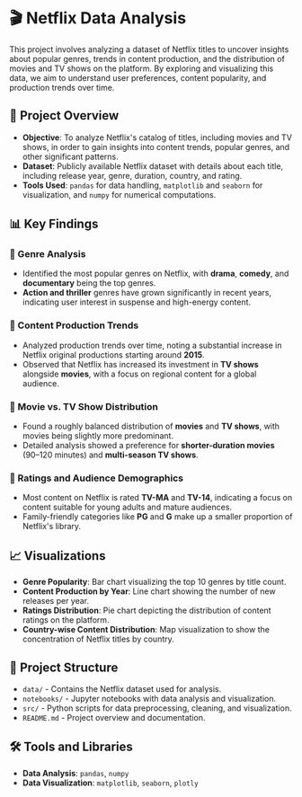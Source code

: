 # 🎬 Netflix Data Analysis

This project involves analyzing a dataset of Netflix titles to uncover insights about popular genres, trends in content production, and the distribution of movies and TV shows on the platform. By exploring and visualizing this data, we aim to understand user preferences, content popularity, and production trends over time.

## 📝 Project Overview

- **Objective**: To analyze Netflix's catalog of titles, including movies and TV shows, in order to gain insights into content trends, popular genres, and other significant patterns.
- **Dataset**: Publicly available Netflix dataset with details about each title, including release year, genre, duration, country, and rating.
- **Tools Used**: `pandas` for data handling, `matplotlib` and `seaborn` for visualization, and `numpy` for numerical computations.

## 📊 Key Findings

### 🔹 Genre Analysis
- Identified the most popular genres on Netflix, with **drama**, **comedy**, and **documentary** being the top genres.
- **Action and thriller** genres have grown significantly in recent years, indicating user interest in suspense and high-energy content.

### 🔹 Content Production Trends
- Analyzed production trends over time, noting a substantial increase in Netflix original productions starting around **2015**.
- Observed that Netflix has increased its investment in **TV shows** alongside **movies**, with a focus on regional content for a global audience.

### 🔹 Movie vs. TV Show Distribution
- Found a roughly balanced distribution of **movies** and **TV shows**, with movies being slightly more predominant.
- Detailed analysis showed a preference for **shorter-duration movies** (90–120 minutes) and **multi-season TV shows**.

### 🔹 Ratings and Audience Demographics
- Most content on Netflix is rated **TV-MA** and **TV-14**, indicating a focus on content suitable for young adults and mature audiences.
- Family-friendly categories like **PG** and **G** make up a smaller proportion of Netflix's library.

## 📈 Visualizations

- **Genre Popularity**: Bar chart visualizing the top 10 genres by title count.
- **Content Production by Year**: Line chart showing the number of new releases per year.
- **Ratings Distribution**: Pie chart depicting the distribution of content ratings on the platform.
- **Country-wise Content Distribution**: Map visualization to show the concentration of Netflix titles by country.

## 📂 Project Structure

- `data/` - Contains the Netflix dataset used for analysis.
- `notebooks/` - Jupyter notebooks with data analysis and visualization.
- `src/` - Python scripts for data preprocessing, cleaning, and visualization.
- `README.md` - Project overview and documentation.

## 🛠️ Tools and Libraries

- **Data Analysis**: `pandas`, `numpy`
- **Data Visualization**: `matplotlib`, `seaborn`, `plotly`


